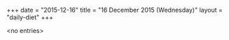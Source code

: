 +++
date = "2015-12-16"
title = "16 December 2015 (Wednesday)"
layout = "daily-diet"
+++


\<no entries\>
